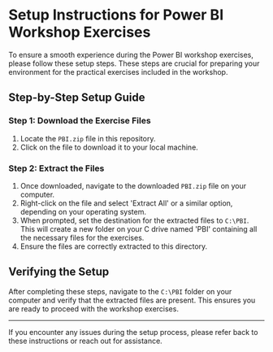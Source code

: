 # Setup Instructions for Power BI Workshop Exercises

To ensure a smooth experience during the Power BI workshop exercises, please follow these setup steps. These steps are crucial for preparing your environment for the practical exercises included in the workshop.

## Step-by-Step Setup Guide

### Step 1: Download the Exercise Files

1. Locate the `PBI.zip` file in this repository.
2. Click on the file to download it to your local machine.

### Step 2: Extract the Files

1. Once downloaded, navigate to the downloaded `PBI.zip` file on your computer.
2. Right-click on the file and select 'Extract All' or a similar option, depending on your operating system.
3. When prompted, set the destination for the extracted files to `C:\PBI`. This will create a new folder on your C drive named 'PBI' containing all the necessary files for the exercises.
4. Ensure the files are correctly extracted to this directory.

## Verifying the Setup

After completing these steps, navigate to the `C:\PBI` folder on your computer and verify that the extracted files are present. This ensures you are ready to proceed with the workshop exercises.

---

If you encounter any issues during the setup process, please refer back to these instructions or reach out for assistance.
